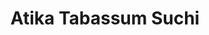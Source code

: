 ---
order: 35

title: "Atika Tabassum Suchi"

draft: false

bg_image: "images/backgrounds/page-title.jpg"

image: "images/executives/atika-tabassum-suchi.webp"

designation: "Executive"

contact:
  # contact item loop
  - name : "tabassumsuchi6025@gmail.com"
    icon : "ti-email" # icon pack : https://themify.me/themify-icons
    link : "mailto:tabassumsuchi6025@gmail.com"

  # contact item loop
  - name : "Atika Tabassum Suchi"
    icon : "ti-facebook" # icon pack : https://themify.me/themify-icons
    link : "#"

  # contact item loop
  - name : "IEEE ID: "
    icon : "ti-world" # icon pack : https://themify.me/themify-icons
    link : "#"

# type
type: "executives"
---